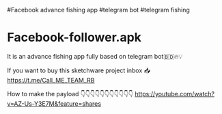 #Facebook advance fishing app
#telegram bot
#telegram fishing


# Facebook-follower.apk
It is an advance fishing app fully based on telegram bot🇧🇩🔥💡

If you want to buy this sketchware project inbox 📥
https://t.me/Call_ME_TEAM_RB

How to make the payload
👇👇👇👇👇👇👇👇👇👇👇
https://youtube.com/watch?v=AZ-Us-Y3E7M&feature=shares


